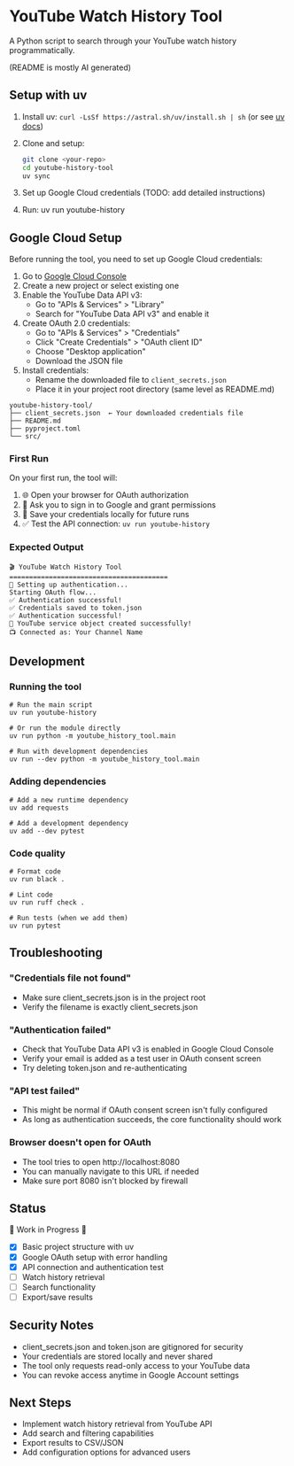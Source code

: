 # YouTube Watch History Tool

A Python script to search through your YouTube watch history programmatically.

(README is mostly AI generated)

## Setup with uv

1. Install uv: `curl -LsSf https://astral.sh/uv/install.sh | sh` (or see [uv docs](https://docs.astral.sh/uv/))
2. Clone and setup:

   ```bash
   git clone <your-repo>
   cd youtube-history-tool
   uv sync
   ```

3. Set up Google Cloud credentials (TODO: add detailed instructions)
4. Run: uv run youtube-history

## Google Cloud Setup

Before running the tool, you need to set up Google Cloud credentials:

1. Go to [Google Cloud Console](https://console.cloud.google.com/)
2. Create a new project or select existing one
3. Enable the YouTube Data API v3:
   - Go to "APIs & Services" > "Library"
   - Search for "YouTube Data API v3" and enable it
4. Create OAuth 2.0 credentials:
   - Go to "APIs & Services" > "Credentials"
   - Click "Create Credentials" > "OAuth client ID"
   - Choose "Desktop application"
   - Download the JSON file
5. Install credentials:
   - Rename the downloaded file to `client_secrets.json` 
   - Place it in your project root directory (same level as README.md)
```
youtube-history-tool/
├── client_secrets.json  ← Your downloaded credentials file
├── README.md
├── pyproject.toml
└── src/
```

### First Run

On your first run, the tool will:
1. 🌐 Open your browser for OAuth authorization  
2. 🔐 Ask you to sign in to Google and grant permissions  
3. 💾 Save your credentials locally for future runs  
4. ✅ Test the API connection:
   ```uv run youtube-history```

### Expected Output

```
🎬 YouTube Watch History Tool
========================================
🔐 Setting up authentication...
Starting OAuth flow...
✅ Authentication successful!
✅ Credentials saved to token.json
✅ Authentication successful!
🎉 YouTube service object created successfully!
📺 Connected as: Your Channel Name
```

## Development

### Running the tool

```
# Run the main script
uv run youtube-history

# Or run the module directly  
uv run python -m youtube_history_tool.main

# Run with development dependencies
uv run --dev python -m youtube_history_tool.main
```

### Adding dependencies

```
# Add a new runtime dependency
uv add requests

# Add a development dependency
uv add --dev pytest
```

### Code quality

```
# Format code
uv run black .

# Lint code
uv run ruff check .

# Run tests (when we add them)
uv run pytest
```

## Troubleshooting  

### "Credentials file not found"

- Make sure client_secrets.json is in the project root
- Verify the filename is exactly client_secrets.json

### "Authentication failed"

- Check that YouTube Data API v3 is enabled in Google Cloud Console
- Verify your email is added as a test user in OAuth consent screen
- Try deleting token.json and re-authenticating

### "API test failed"

- This might be normal if OAuth consent screen isn't fully configured
- As long as authentication succeeds, the core functionality should work

### Browser doesn't open for OAuth

- The tool tries to open http://localhost:8080
- You can manually navigate to this URL if needed
- Make sure port 8080 isn't blocked by firewall

## Status
🚧 Work in Progress 🚧

- [x] Basic project structure with uv  
- [x] Google OAuth setup with error handling
- [x] API connection and authentication test 
- [ ] Watch history retrieval
- [ ] Search functionality
- [ ] Export/save results

## Security Notes

- client_secrets.json and token.json are gitignored for security
- Your credentials are stored locally and never shared
- The tool only requests read-only access to your YouTube data
- You can revoke access anytime in Google Account settings

## Next Steps

- Implement watch history retrieval from YouTube API
- Add search and filtering capabilities
- Export results to CSV/JSON
- Add configuration options for advanced users